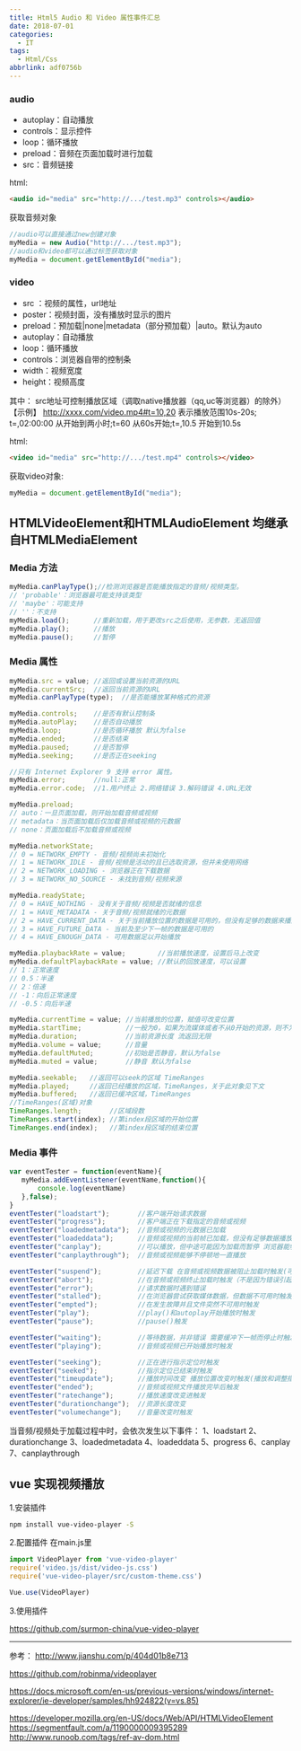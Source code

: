 ```yaml
---
title: Html5 Audio 和 Video 属性事件汇总
date: 2018-07-01
categories:
  - IT
tags:
  - Html/Css
abbrlink: adf0756b
---
```

### audio
- autoplay：自动播放
- controls：显示控件
- loop：循环播放
- preload：音频在页面加载时进行加载
- src：音频链接

html:
``` html
<audio id="media" src="http://.../test.mp3" controls></audio>  
```
获取音频对象
``` javascript
//audio可以直接通过new创建对象
myMedia = new Audio("http://.../test.mp3");
//audio和video都可以通过标签获取对象
myMedia = document.getElementById("media");
```

### video
- src ：视频的属性，url地址
- poster：视频封面，没有播放时显示的图片
- preload：预加载|none|metadata（部分预加载）|auto。默认为auto
- autoplay：自动播放
- loop：循环播放
- controls：浏览器自带的控制条
- width：视频宽度
- height：视频高度

其中： src地址可控制播放区域（调取native播放器（qq,uc等浏览器）的除外） 
【示例】 http://xxxx.com/video.mp4#t=10,20   表示播放范围10s-20s;
t=,02:00:00 从开始到两小时;t=60 从60s开始;t=,10.5 开始到10.5s

html:
``` html
<video id="media" src="http://.../test.mp4" controls></video>  
```

获取video对象:
``` javascript
myMedia = document.getElementById("media"); 
```

## HTMLVideoElement和HTMLAudioElement 均继承自HTMLMediaElement

### Media 方法
```javascript
myMedia.canPlayType();//检测浏览器是否能播放指定的音频/视频类型。
// 'probable'：浏览器最可能支持该类型
// 'maybe'：可能支持
// ''：不支持
myMedia.load();      //重新加载，用于更改src之后使用，无参数，无返回值
myMedia.play();      //播放
myMedia.pause();     //暂停
```

### Media 属性

```javascript
myMedia.src = value; //返回或设置当前资源的URL
myMedia.currentSrc;  //返回当前资源的URL
myMedia.canPlayType(type);  //是否能播放某种格式的资源

myMedia.controls;    //是否有默认控制条
myMedia.autoPlay;    //是否自动播放
myMedia.loop;        //是否循环播放 默认为false
myMedia.ended;       //是否结束
myMedia.paused;      //是否暂停
myMedia.seeking;     //是否正在seeking

//只有 Internet Explorer 9 支持 error 属性。
myMedia.error;       //null:正常
myMedia.error.code;  //1.用户终止 2.网络错误 3.解码错误 4.URL无效

myMedia.preload; 
// auto：一旦页面加载，则开始加载音频或视频
// metadata：当页面加载后仅加载音频或视频的元数据
// none：页面加载后不加载音频或视频

myMedia.networkState;
// 0 = NETWORK_EMPTY - 音频/视频尚未初始化
// 1 = NETWORK_IDLE - 音频/视频是活动的且已选取资源，但并未使用网络
// 2 = NETWORK_LOADING - 浏览器正在下载数据
// 3 = NETWORK_NO_SOURCE - 未找到音频/视频来源

myMedia.readyState;
// 0 = HAVE_NOTHING - 没有关于音频/视频是否就绪的信息
// 1 = HAVE_METADATA - 关于音频/视频就绪的元数据
// 2 = HAVE_CURRENT_DATA - 关于当前播放位置的数据是可用的，但没有足够的数据来播放下一帧/毫秒
// 3 = HAVE_FUTURE_DATA - 当前及至少下一帧的数据是可用的
// 4 = HAVE_ENOUGH_DATA - 可用数据足以开始播放

myMedia.playbackRate = value;        //当前播放速度，设置后马上改变
myMedia.defaultPlaybackRate = value; //默认的回放速度，可以设置
// 1：正常速度
// 0.5：半速
// 2：倍速
// -1：向后正常速度
// -0.5：向后半速

myMedia.currentTime = value; //当前播放的位置，赋值可改变位置
myMedia.startTime;           //一般为0，如果为流媒体或者不从0开始的资源，则不为0
myMedia.duration;            //当前资源长度 流返回无限
myMedia.volume = value;      //音量
myMedia.defaultMuted;        //初始是否静音，默认为false
myMedia.muted = value;       //静音 默认为false

myMedia.seekable;   //返回可以seek的区域 TimeRanges
myMedia.played;     //返回已经播放的区域，TimeRanges，关于此对象见下文
myMedia.buffered;   //返回已缓冲区域，TimeRanges
//TimeRanges(区域)对象
TimeRanges.length;       //区域段数
TimeRanges.start(index); //第index段区域的开始位置
TimeRanges.end(index);   //第index段区域的结束位置 
```

### Media 事件

```javascript
var eventTester = function(eventName){
   myMedia.addEventListener(eventName,function(){
       console.log(eventName)
   },false);
}
eventTester("loadstart");       //客户端开始请求数据
eventTester("progress");        //客户端正在下载指定的音频或视频
eventTester("loadedmetadata");  //音频或视频的元数据已加载
eventTester("loadeddata");      //音频或视频的当前帧已加载，但没有足够数据播放下一帧
eventTester("canplay");         //可以播放，但中途可能因为加载而暂停 浏览器能够开始播放指定的音频或视频
eventTester("canplaythrough");  //音频或视频能够不停顿地一直播放

eventTester("suspend");         //延迟下载 在音频或视频数据被阻止加载时触发(可以是完成加载后触发，或者因为被暂停)
eventTester("abort");           //在音频或视频终止加载时触发（不是因为错误引起）
eventTester("error");           //请求数据时遇到错误
eventTester("stalled");         //在浏览器尝试获取媒体数据，但数据不可用时触发。
eventTester("empted");          //在发生故障并且文件突然不可用时触发
eventTester("play");            //play()和autoplay开始播放时触发
eventTester("pause");           //pause()触发

eventTester("waiting");         //等待数据，并非错误 需要缓冲下一帧而停止时触发
eventTester("playing");         //音频或视频已开始播放时触发

eventTester("seeking");         //正在进行指示定位时触发
eventTester("seeked");          //指示定位已结束时触发
eventTester("timeupdate");      //播放时间改变 播放位置改变时触发(播放和调整指示定位时都会触发)
eventTester("ended");           //音频或视频文件播放完毕后触发
eventTester("ratechange");      //播放速度改变进触发
eventTester("durationchange");  //资源长度改变
eventTester("volumechange");    //音量改变时触发
```

当音频/视频处于加载过程中时，会依次发生以下事件：
1、loadstart
2、durationchange
3、loadedmetadata
4、loadeddata
5、progress
6、canplay
7、canplaythrough

## vue 实现视频播放

1.安装插件
```bash
npm install vue-video-player -S
```
2.配置插件
在main.js里
```javascript
import VideoPlayer from 'vue-video-player'
require('video.js/dist/video-js.css')
require('vue-video-player/src/custom-theme.css')

Vue.use(VideoPlayer)
```

3.使用插件

https://github.com/surmon-china/vue-video-player

----------
参考：
http://www.jianshu.com/p/404d01b8e713

https://github.com/robinma/videoplayer

https://docs.microsoft.com/en-us/previous-versions/windows/internet-explorer/ie-developer/samples/hh924822(v=vs.85)

https://developer.mozilla.org/en-US/docs/Web/API/HTMLVideoElement
https://segmentfault.com/a/1190000009395289
http://www.runoob.com/tags/ref-av-dom.html